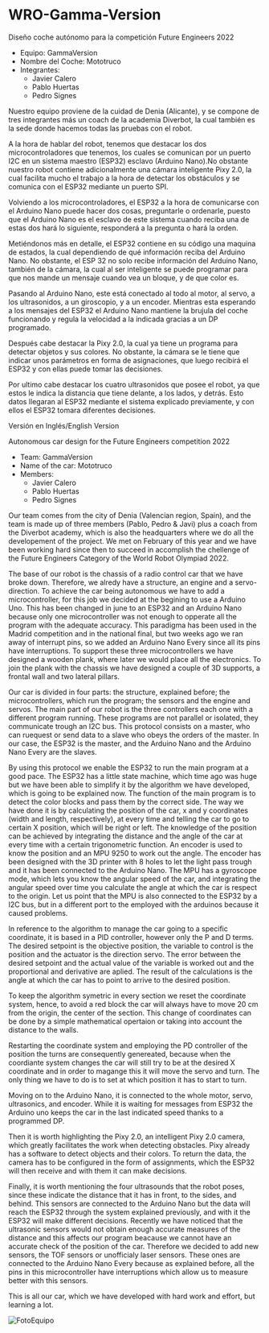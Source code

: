 # WRO-Gamma-Version
Diseño coche autónomo para la competición Future Engineers 2022
* Equipo: GammaVersion 
* Nombre del Coche: Mototruco
* Integrantes:
  * Javier Calero
  * Pablo Huertas
  * Pedro Signes

Nuestro equipo proviene de la cuidad de Denia (Alicante), y se compone de tres integrantes más un coach de la academia Diverbot, la cual también es la sede donde hacemos todas las pruebas con el robot.

A la hora de hablar del robot, tenemos que destacar los dos microcontroladores que tenemos, los cuales se comunican por un puerto I2C en un sistema maestro (ESP32) esclavo (Arduino Nano).No obstante nuestro robot contiene adicionalmente una cámara inteligente Pixy 2.0, la cual facilita mucho el trabajo a la hora de detectar los obstáculos y se comunica con el ESP32 mediante un puerto SPI.

Volviendo a los microcontroladores, el ESP32 a la hora de comunicarse con el Arduino Nano puede hacer dos cosas, preguntarle o ordenarle, puesto que el Arduino Nano es el esclavo de este sistema cuando reciba una de estas dos hará lo siguiente, responderá a la pregunta o hará la orden.

Metiéndonos más en detalle, el ESP32 contiene en su código una maquina de estados, la cual dependiendo de qué información reciba del Arduino Nano. No obstante, el ESP 32 no solo recibe información del Arduino Nano, también de la cámara, la cual al ser inteligente se puede programar para que nos mande un mensaje cuando vea un bloque, y de que color es.

Pasando al Arduino Nano, este está conectado al todo al motor, al servo, a los ultrasonidos, a un giroscopio, y a un encoder. Mientras esta esperando a los mensajes del ESP32 el Arduino Nano mantiene la brujula del coche funcionando y regula la velocidad a la indicada gracias a un DP programado.

Después cabe destacar la Pixy 2.0, la cual ya tiene un programa para detectar objetos y sus colores. No obstante, la cámara se le tiene que indicar unos parámetros en forma de asignaciones, que luego recibirá el ESP32 y con ellas puede tomar las decisiones. 

Por ultimo cabe destacar los cuatro ultrasonidos que posee el robot, ya que estos le indica la distancia que tiene delante, a los lados, y detrás. Esto datos llegaran al ESP32 mediante el sistema explicado previamente, y con ellos el ESP32 tomara diferentes decisiones.

Versión en Inglés/English Version

Autonomous car design for the Future Engineers competition 2022

* Team: GammaVersion 
* Name of the car: Mototruco
* Members:
  * Javier Calero
  * Pablo Huertas
  * Pedro Signes

Our team comes from the city of Denia (Valencian region, Spain), and the team is made up of three members (Pablo, Pedro & Javi) plus a coach from the Diverbot academy, which is also the headquarters where we do all the developement of the project. We met on February of this year and we have been working hard since then to succeed in accomplish the chellenge of the Future Engineers Category of the World Robot Olympiad 2022.

The base of our robot is the chassis of a radio control car that we have broke down. Therefore, we alredy have a structure, an engine and a servo-direction. To achieve the car being autonomous we have to add a microcontroller, for this job we decided at the begining to use a Arduino Uno. This has been changed in june to an ESP32 and an Arduino Nano because only one microcontroller was not enough to opperate all the program with the adequate accuracy. This paradigma has been used in the Madrid competition and in the national final, but two weeks ago we ran away of interrupt pins, so we added an Arduino Nano Every since all its pins have interruptions. To support these three microcontrollers we have designed a wooden plank, where later we would place all the electronics. To join the plank with the chassis we have designed a couple of 3D supports, a frontal wall and two lateral pillars.

Our car is divided in four parts: the structure, explained before; the microcontrollers, which run the program; the sensors and the engine and servos.
The main part of our robot is the three controllers each one with a different program running. These programs are not parallel or isolated, they communicate trough an I2C bus. This protocol consists on a master, who can ruequest or send data to a slave who obeys the orders of the master. In our case, the ESP32 is the master, and the Arduino Nano and the Arduino Nano Every are the slaves.

By using this protocol we enable the ESP32 to run the main program at a good pace. The ESP32 has a little state machine, which time ago was huge but we have been able to simplify it by the algorithm we have developed, which is going to be explained now. The function of the main program is to detect the color blocks and pass them by the correct side. The way we have done it is by calculating the position of the car, x and y coordinates (width and length, respectively), at every time and telling the car to go to certain X position, which will be right or left. The knowledge of the position can be achieved by integrating the distance and the angle of the car at every time with a certain trigonometric function. An encoder is used to know the position and an MPU 9250 to work out the angle. The encoder has been designed with the 3D printer with 8 holes to let the light pass trough and it has been connected to the Arduino Nano. The MPU has a gyroscope mode, which lets you know the angular speed of the car, and integrating the angular speed over time you calculate the angle at which the car is respect to the origin. Let us point that the MPU is also connected to the ESP32 by a I2C bus, but in a different port to the employed with the arduinos because it caused problems.

In reference to the algorithm to manage the car going to a specific coordinate, it is based in a PID controller, however only the P and D terms. The desired setpoint is the objective position, the variable to control is the position and the actuator is the direction servo. The error between the desired setpoint and the actual value of the variable is worked out and the proportional and derivative are aplied. The result of the calculations is the angle at which the car has to point to arrive to the desired position.

To keep the algorithm symetric in every section we reset the coordinate system, hence, to avoid a red block the car will always have to move 20 cm from the origin, the center of the section. This change of coordinates can be done by a simple mathematical opertaion or taking into account the distance to the walls.

Restarting the coordinate system and employing the PD controller of the position the turns are consequently genereated, because when the coordiante system changes the car will still try to be at the desired X coordinate and in order to magange this it will move the servo and turn. The only thing we have to do is to set at which position it has to start to turn.

Moving on to the Arduino Nano, it is connected to the whole motor, servo, ultrasonics, and encoder. While it is waiting for messages from ESP32 the Arduino uno keeps the car in the last indicated speed thanks to a programmed DP.

Then it is worth highlighting the Pixy 2.0, an intelligent Pixy 2.0 camera, which greatly facilitates the work when detecting obstacles. Pixy already has a software to detect objects and their colors. To return the data, the camera has to be configured in the form of assignments, which the ESP32 will then receive and with them it can make decisions.

Finally, it is worth mentioning the four ultrasounds that the robot poses, since these indicate the distance that it has in front, to the sides, and behind. This sensors are connected to the Arduino Nano but the data will reach the ESP32 through the system explained previously, and with it the ESP32 will make different decisions. Recently we have noticed that the ultrasonic sensors would not obtain enough accurate measures of the distance and this affects our program beacause we cannot have an accurate check of the position of the car. Therefore we decided to add new sensors, the TOF sensors or unofficialy laser sensors. These ones are connected to the Arduino Nano Every because as explained before, all the pins in this microcontroller have interruptions which allow us to measure better with this sensors.

This is all our car, which we have developed with hard work and effort, but learning a lot.

  
![FotoEquipo](https://user-images.githubusercontent.com/100376253/175772085-2c6c82bf-9e69-456e-927b-e3cf1254dc0f.jpeg)

